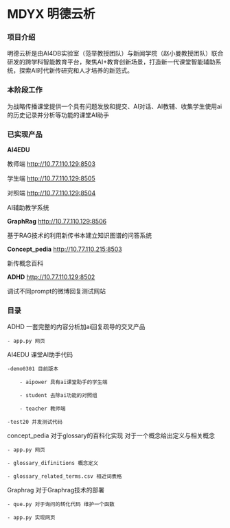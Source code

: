 # MDYX 明德云析


### 项目介绍
明德云析是由AI4DB实验室（范举教授团队）与新闻学院（赵小曼教授团队）联合研发的跨学科智能教育平台，聚焦AI+教育创新场景，打造新一代课堂智能辅助系统，探索AI时代新传研究和人才培养的新范式。

### 本阶段工作
为战略传播课堂提供一个具有问题发放和提交、AI对话、AI教辅、收集学生使用ai的历史记录并分析等功能的课堂AI助手


### 已实现产品

**AI4EDU** 

教师端  http://10.77.110.129:8503

学生端  http://10.77.110.129:8505

对照端  http://10.77.110.129:8504

AI辅助教学系统


**GraphRag** http://10.77.110.129:8506

基于RAG技术的利用新传书本建立知识图谱的问答系统

**Concept_pedia** http://10.77.110.215:8503

新传概念百科


**ADHD**  http://10.77.110.129:8502

调试不同prompt的微博回复测试网站



### 目录
ADHD 一套完整的内容分析加ai回复疏导的交叉产品

    - app.py 网页


AI4EDU 课堂AI助手代码 

    -demo0301 目前版本

        - aipower 具有ai课堂助手的学生端
     
        - student 去除ai功能的对照组
     
        - teacher 教师端
     
    -test20 并发测试代码

concept_pedia 对于glossary的百科化实现 对于一个概念给出定义与相关概念

    - app.py 网页
  
    - glossary_difinitions 概念定义
  
    - glossary_related_terms.csv 相近词表格


Graphrag 对于Graphrag技术的部署

    - que.py 对于询问的转化代码 维护一个函数
    
    - app.py 实现网页

